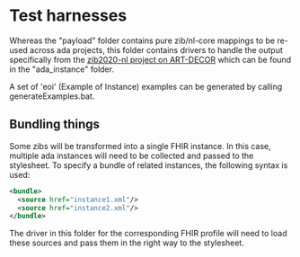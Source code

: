 # Test harnesses

Whereas the "payload" folder contains pure zib/nl-core mappings to be re-used across ada projects, this folder contains drivers to handle the output specifically from the [zib2020-nl project on ART-DECOR](https://decor.nictiz.nl/art-decor/decor-project--zib2020bbr-) which can be found in the "ada_instance" folder.

A set of 'eoi' (Example of Instance) examples can be generated by calling generateExamples.bat.

## Bundling things

Some zibs will be transformed into a single FHIR instance. In this case, multiple ada instances will need to be collected and passed to the stylesheet. To specify a bundle of related instances, the following syntax is used:

```xml
<bundle>
  <source href="instance1.xml"/>
  <source href="instance2.xml"/>
</bundle>
```

The driver in this folder for the corresponding FHIR profile will need to load these sources and pass them in the right way to the stylesheet.